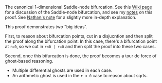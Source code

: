 The canonical 1-dimensional Saddle-node bifurcation.
See this [Wiki page](https://en.wikipedia.org/wiki/Saddle-node_bifurcation) for a discussion of the Saddle-node bifurcation, and see my [notes](http://nfulton.org/2017/07/25/SaddleNode/) on this proof.
See [Nathan's note](http://nfulton.org/2017/07/25/SaddleNode/) for a slightly more in-depth explanation.

This proof demonstrates two "big ideas".

First, to reason about bifurcation points, cut in a disjucntion and then
split the proof along the bifurcation point. In this case,
there's a bifurcation point at `r=0`, so we cut in `r<0 | r=0`
and then split the proof into these two cases.

Second, once this bifurcation is done,
the proof becomes a tour de force of ghost-based reasoning.

 * Multiple differential ghosts are used in each case.
 * An arithmetic ghost is used in the `r < 0` case to reason about sqrts.

